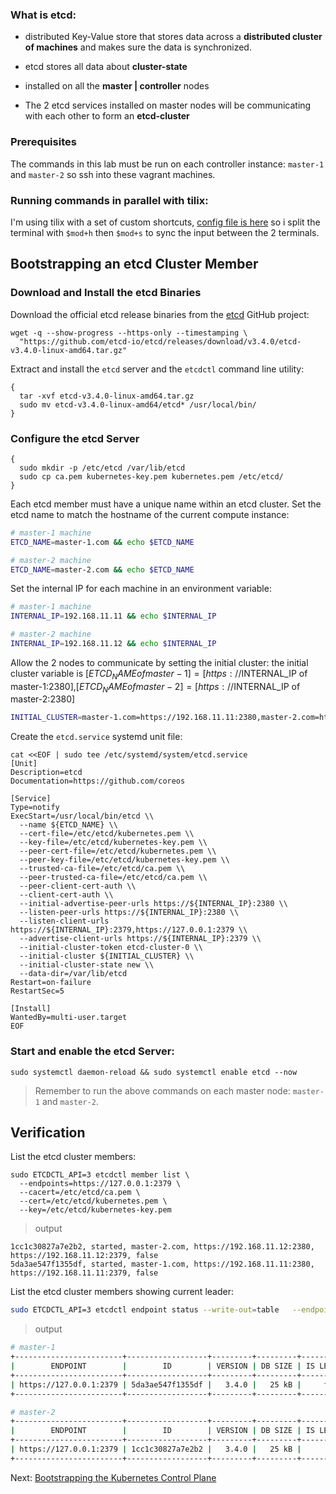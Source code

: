 ### What is etcd:

* distributed Key-Value store that stores data across a **distributed cluster of machines** and makes sure the data is synchronized.

* etcd stores all data about **cluster-state**

* installed on all the **master | controller** nodes

* The 2 etcd services installed on master nodes will be communicating with each other to form an **etcd-cluster**

### Prerequisites

The commands in this lab must be run on each controller instance: `master-1` and `master-2` so ssh into these vagrant machines.

### Running commands in parallel with tilix:

I'm using tilix with a set of custom shortcuts, [config file is here](https://gist.github.com/theJaxon/592c33892c52e0e096f73b4e88119d9f) so i split the terminal with `$mod+h` then `$mod+s` to sync the input between the 2 terminals.

## Bootstrapping an etcd Cluster Member

### Download and Install the etcd Binaries

Download the official etcd release binaries from the [etcd](https://github.com/etcd-io/etcd) GitHub project:

```
wget -q --show-progress --https-only --timestamping \
  "https://github.com/etcd-io/etcd/releases/download/v3.4.0/etcd-v3.4.0-linux-amd64.tar.gz"
```

Extract and install the `etcd` server and the `etcdctl` command line utility:

```
{
  tar -xvf etcd-v3.4.0-linux-amd64.tar.gz
  sudo mv etcd-v3.4.0-linux-amd64/etcd* /usr/local/bin/
}
```

### Configure the etcd Server

```
{
  sudo mkdir -p /etc/etcd /var/lib/etcd
  sudo cp ca.pem kubernetes-key.pem kubernetes.pem /etc/etcd/
}
```

Each etcd member must have a unique name within an etcd cluster. Set the etcd name to match the hostname of the current compute instance:

```bash
# master-1 machine
ETCD_NAME=master-1.com && echo $ETCD_NAME

# master-2 machine
ETCD_NAME=master-2.com && echo $ETCD_NAME
```

Set the internal IP for each machine in an environment variable:
```bash
# master-1 machine
INTERNAL_IP=192.168.11.11 && echo $INTERNAL_IP

# master-2 machine
INTERNAL_IP=192.168.11.12 && echo $INTERNAL_IP
```

Allow the 2 nodes to communicate by setting the initial cluster:
the initial cluster variable is [$ETCD_NAME of master-1]=[https://$INTERNAL_IP of master-1:2380],[$ETCD_NAME of master-2]=[https://$INTERNAL_IP of master-2:2380]

```bash
INITIAL_CLUSTER=master-1.com=https://192.168.11.11:2380,master-2.com=https://192.168.11.12:2380 && echo $INITIAL_CLUSTER
```

Create the `etcd.service` systemd unit file:

```
cat <<EOF | sudo tee /etc/systemd/system/etcd.service
[Unit]
Description=etcd
Documentation=https://github.com/coreos

[Service]
Type=notify
ExecStart=/usr/local/bin/etcd \\
  --name ${ETCD_NAME} \\
  --cert-file=/etc/etcd/kubernetes.pem \\
  --key-file=/etc/etcd/kubernetes-key.pem \\
  --peer-cert-file=/etc/etcd/kubernetes.pem \\
  --peer-key-file=/etc/etcd/kubernetes-key.pem \\
  --trusted-ca-file=/etc/etcd/ca.pem \\
  --peer-trusted-ca-file=/etc/etcd/ca.pem \\
  --peer-client-cert-auth \\
  --client-cert-auth \\
  --initial-advertise-peer-urls https://${INTERNAL_IP}:2380 \\
  --listen-peer-urls https://${INTERNAL_IP}:2380 \\
  --listen-client-urls https://${INTERNAL_IP}:2379,https://127.0.0.1:2379 \\
  --advertise-client-urls https://${INTERNAL_IP}:2379 \\
  --initial-cluster-token etcd-cluster-0 \\
  --initial-cluster ${INITIAL_CLUSTER} \\
  --initial-cluster-state new \\
  --data-dir=/var/lib/etcd
Restart=on-failure
RestartSec=5

[Install]
WantedBy=multi-user.target
EOF
```

### Start and enable the etcd Server:

```
sudo systemctl daemon-reload && sudo systemctl enable etcd --now

```

> Remember to run the above commands on each master node: `master-1` and `master-2`.

## Verification

List the etcd cluster members:

```
sudo ETCDCTL_API=3 etcdctl member list \
  --endpoints=https://127.0.0.1:2379 \
  --cacert=/etc/etcd/ca.pem \
  --cert=/etc/etcd/kubernetes.pem \
  --key=/etc/etcd/kubernetes-key.pem
```

> output

```
1cc1c30827a7e2b2, started, master-2.com, https://192.168.11.12:2380, https://192.168.11.12:2379, false
5da3ae547f1355df, started, master-1.com, https://192.168.11.11:2380, https://192.168.11.11:2379, false

```

List the etcd cluster members showing current leader:
```bash
sudo ETCDCTL_API=3 etcdctl endpoint status --write-out=table   --endpoints=https://127.0.0.1:2379   --cacert=/etc/etcd/ca.pem   --cert=/etc/etcd/kubernetes.pem   --key=/etc/etcd/kubernetes-key.pem
```

> output

```bash
# master-1
+------------------------+------------------+---------+---------+-----------+------------+-----------+------------+--------------------+--------+
|        ENDPOINT        |        ID        | VERSION | DB SIZE | IS LEADER | IS LEARNER | RAFT TERM | RAFT INDEX | RAFT APPLIED INDEX | ERRORS |
+------------------------+------------------+---------+---------+-----------+------------+-----------+------------+--------------------+--------+
| https://127.0.0.1:2379 | 5da3ae547f1355df |   3.4.0 |   25 kB |     false |      false |         2 |          6 |                  6 |        |
+------------------------+------------------+---------+---------+-----------+------------+-----------+------------+--------------------+--------+

# master-2
+------------------------+------------------+---------+---------+-----------+------------+-----------+------------+--------------------+--------+
|        ENDPOINT        |        ID        | VERSION | DB SIZE | IS LEADER | IS LEARNER | RAFT TERM | RAFT INDEX | RAFT APPLIED INDEX | ERRORS |
+------------------------+------------------+---------+---------+-----------+------------+-----------+------------+--------------------+--------+
| https://127.0.0.1:2379 | 1cc1c30827a7e2b2 |   3.4.0 |   25 kB |      true |      false |         2 |          6 |                  6 |        |
+------------------------+------------------+---------+---------+-----------+------------+-----------+------------+--------------------+--------+

```

Next: [Bootstrapping the Kubernetes Control Plane](08-bootstrapping-kubernetes-controllers.md)
